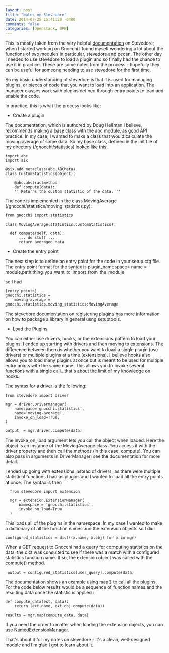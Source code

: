 ```yaml
---
layout: post
title: "Notes on Stevedore"
date: 2014-07-25 15:41:28 -0400
comments: false
categories: [Openstack, OPW] 
---
```


This is mostly taken from the very helpful [documentation](stevedore.readthedocs.org/en/latest/tutorial/creating_plugins.html) on Stevedore; when I
started working on Gnocchi I found myself wondering a lot about the functions 
of two modules in particular, stevedore and pecan. The other day I needed
to use stevedore to load a plugin and so finally had the chance to use it in
practice. These are some notes from the process  - hopefully they can be useful
for someone needing to use stevedore for the first time.

So my basic understanding of stevedore is that it is used for managing plugins, or pieces of code that you want to load into an application. The manager classes work with plugins defined through entry points to load and enable the code.
 
In practice, this is what the process looks like:

- Create a plugin

The documentation, which is authored by Doug Hellman I believe, recommends making a base class with the abc module, as good API practice. In my case, I wanted to make a class that would calculate the moving average of some data. So my base class, defined in the init file of my directory (/gnocchi/statistics) looked like this:

    import abc
    import six

    @six.add_metaclass(abc.ABCMeta)
    class CustomStatistics(object):
        
        @abc.abstractmethod
        def compute(data):
	    '''Returns the custom statistic of the data.'''

The code is implemented in the class MovingAverage (/gnocchi/statistics/moving_statistics.py):

    from gnocchi import statistics

    class MovingAverage(statistics.CustomStatistics):
      
      def compute(self, data):
      	  ... do stuff ...
      	  return averaged_data

- Create the entry point

The next step is to define an entry point for the code in your setup.cfg file. The entry point format for the syntax is
    plugin_namespace=
	 name = module.path:thing_you_want_to_import_from_the_module

so I had

    [entry_points]
    gnocchi.statistics =
        moving-average = gnocchi.statistics.moving_statistics:MovingAverage

The stevedore documentation on [registering plugins](stevedore.readthedocs.org/en/latest/tutorial/creating_plugins.html) has more information on how to package a library in general usng setuptools.

-  Load the Plugins

You can either use drivers, hooks, or the extensions pattern to load your plugins. I ended up starting with drivers and then moving to extensions. 
The difference between them is whether
you want to load a single plugin (use drivers) or multiple plugins at a time (extensions). I believe hooks also allows you to load many plugins at once but is meant to be used for multiple entry points with the same name. This allows you to invoke several functions with a single call...that's about the limit of my knowledge on hooks. 

The syntax for a driver is the following:

    from stevedore import driver

    mgr = driver.DriverManager(
    	namespace='gnocchi.statistics',
        name='moving-average',
    	invoke_on_load=True,
	)

    output  = mgr.driver.compute(data)

The invoke_on_load argument lets you call the object when loaded. Here the object is an instance of the MovingAverage class. You access it with the driver property and then call the methods (in this case, compute). You can also pass in arguments in DriverManager; see the documentation for more detail.

I ended up going with extensions instead of drivers, as there were multiple statistical functions I had as plugins and I wanted to load all the entry points at once. The syntax is then

      from stevedore import extension

      mgr = extension.ExtensionManager(
      	  namespace = 'gnocchi.statistics',
    	  invoke_on_load=True
	  )

This loads all of the plugins in the namespace. 
In my case I wanted to make a dictionary of all the function names and the
extension objects so I did:

    configured_statistics = dict((x.name, x.obj) for x in mgr)

When a GET request to Gnocchi had a query for computing statistics on the data, the dict was consulted to see if there was a match with a configured statistics function name. If so, the extension object was called with the compute() method. 

     output = configured_statistics[user_query].compute(data)

The documentation shows an example using map() to call all the plugins. For the code below results would be a sequence of function names and the resulting data once the statistic is applied :

    def compute_data(ext, data):
        return (ext.name, ext.obj.compute(data))
    
    results = mgr.map(compute_data, data)

If you need the order to matter when loading the extension objects, you can
use NamedExtensionManager.

That's about it for my notes on stevedore - it's a clean, well-designed module and I'm glad I got to learn about it. 